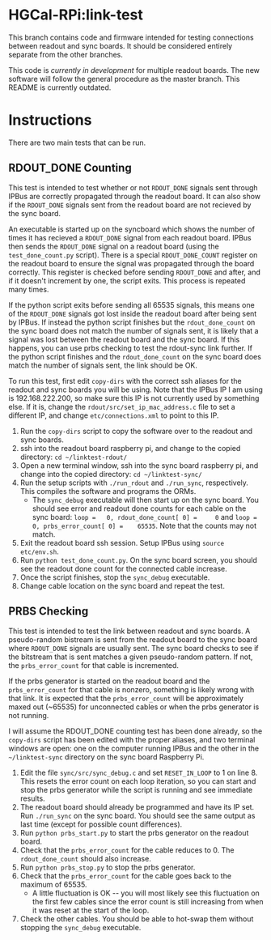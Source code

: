 # HGCal-RPi:link-test

This branch contains code and firmware intended for testing connections between readout and sync boards.
It should be considered entirely separate from the other branches.

This code is _currently in development_ for multiple readout boards.
The new software will follow the general procedure as the master branch.
This README is currently outdated.

# Instructions
There are two main tests that can be run.

## RDOUT\_DONE Counting
This test is intended to test whether or not `RDOUT_DONE` signals sent through IPBus are correctly propagated through the readout board.
It can also show if the `RDOUT_DONE` signals sent from the readout board are not recieved by the sync board.

An executable is started up on the syncboard which shows the number of times it has recieved a `RDOUT_DONE` signal from each readout board.
IPBus then sends the `RDOUT_DONE` signal on a readout board (using the `test_done_count.py` script).
There is a special `RDOUT_DONE_COUNT` register on the readout board to ensure the signal was propagated through the board correctly.
This register is checked before sending `RDOUT_DONE` and after, and if it doesn't increment by one, the script exits.
This process is repeated many times.

If the python script exits before sending all 65535 signals, this means one of the `RDOUT_DONE` signals got lost inside the readout board after being sent by IPBus.
If instead the python script finishes but the `rdout_done_count` on the sync board does not match the number of signals sent, it is likely that a signal was lost between the readout board and the sync board.
If this happens, you can use prbs checking to test the rdout-sync link further.
If the python script finishes and the `rdout_done_count` on the sync board does match the number of signals sent, the link should be OK.

To run this test, first edit `copy-dirs` with the correct ssh aliases for the readout and sync boards you will be using.
Note that the IPBus IP I am using is 192.168.222.200, so make sure this IP is not currently used by something else.
If it is, change the `rdout/src/set_ip_mac_address.c` file to set a different IP, and change `etc/connections.xml` to point to this IP.
  1. Run the `copy-dirs` script to copy the software over to the readout and sync boards.
  2. ssh into the readout board raspberry pi, and change to the copied directory: `cd ~/linktest-rdout/`
  3. Open a new terminal window, ssh into the sync board raspberry pi, and change into the copied directory: `cd ~/linktest-sync/`
  4. Run the setup scripts with `./run_rdout` and `./run_sync`, respectively. This compiles the software and programs the ORMs.
      - The `sync_debug` executable will then start up on the sync board. You should see error and readout done counts for each cable on the sync board: `loop =   0, rdout_done_count[ 0] =     0` and `loop =   0, prbs_error_count[ 0] =    65535`. Note that the counts may not match.
  5. Exit the readout board ssh session. Setup IPBus using `source etc/env.sh`.
  6. Run `python test_done_count.py`. On the sync board screen, you should see the readout done count for the connected cable increase.
  7. Once the script finishes, stop the `sync_debug` executable.
  8. Change cable location on the sync board and repeat the test.

## PRBS Checking
This test is intended to test the link between readout and sync boards.
A pseudo-random bistream is sent from the readout board to the sync board where `RDOUT_DONE` signals are usually sent.
The sync board checks to see if the bitstream that is sent matches a given pseudo-random pattern.
If not, the `prbs_error_count` for that cable is incremented.

If the prbs generator is started on the readout board and the `prbs_error_count` for that cable is nonzero, something is likely wrong with that link.
It is expected that the `prbs_error_count` will be approximately maxed out (~65535) for unconnected cables or when the prbs generator is not running.

I will assume the RDOUT\_DONE counting test has been done already, so the `copy-dirs` script has been edited with the proper aliases, and two terminal windows are open: one on the computer running IPBus and the other in the `~/linktest-sync` directory on the sync board Raspberry Pi.
  1. Edit the file `sync/src/sync_debug.c` and set `RESET_IN_LOOP` to 1 on line 8. This resets the error count on each loop iteration, so you can start and stop the prbs generator while the script is running and see immediate results.
  2. The readout board should already be programmed and have its IP set. Run `./run_sync` on the sync board. You should see the same output as last time (except for possible count differences).
  3. Run `python prbs_start.py` to start the prbs generator on the readout board.
  4. Check that the `prbs_error_count` for the cable reduces to 0. The `rdout_done_count` should also increase.
  5. Run `python prbs_stop.py` to stop the prbs generator.
  6. Check that the `prbs_error_count` for the cable goes back to the maximum of 65535.
      - A little fluctuation is OK -- you will most likely see this fluctuation on the first few cables since the error count is still increasing from when it was reset at the start of the loop.
  7. Check the other cables. You should be able to hot-swap them without stopping the `sync_debug` executable.
